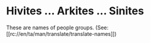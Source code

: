 # Hivites ... Arkites ... Sinites

These are names of people groups. (See: [[rc://en/ta/man/translate/translate-names]])

